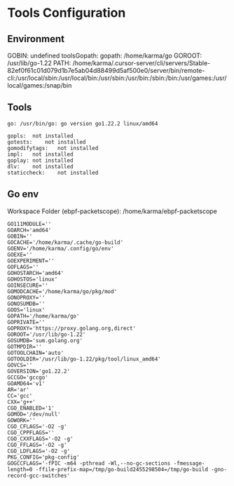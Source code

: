 # Tools Configuration


## Environment

GOBIN: undefined
toolsGopath: 
gopath: /home/karma/go
GOROOT: /usr/lib/go-1.22
PATH: /home/karma/.cursor-server/cli/servers/Stable-82ef0f61c01d079d1b7e5ab04d88499d5af500e0/server/bin/remote-cli:/usr/local/sbin:/usr/local/bin:/usr/sbin:/usr/bin:/sbin:/bin:/usr/games:/usr/local/games:/snap/bin

## Tools

	go:	/usr/bin/go: go version go1.22.2 linux/amd64

	gopls:	not installed
	gotests:	not installed
	gomodifytags:	not installed
	impl:	not installed
	goplay:	not installed
	dlv:	not installed
	staticcheck:	not installed

## Go env

Workspace Folder (ebpf-packetscope): /home/karma/ebpf-packetscope

	GO111MODULE=''
	GOARCH='amd64'
	GOBIN=''
	GOCACHE='/home/karma/.cache/go-build'
	GOENV='/home/karma/.config/go/env'
	GOEXE=''
	GOEXPERIMENT=''
	GOFLAGS=''
	GOHOSTARCH='amd64'
	GOHOSTOS='linux'
	GOINSECURE=''
	GOMODCACHE='/home/karma/go/pkg/mod'
	GONOPROXY=''
	GONOSUMDB=''
	GOOS='linux'
	GOPATH='/home/karma/go'
	GOPRIVATE=''
	GOPROXY='https://proxy.golang.org,direct'
	GOROOT='/usr/lib/go-1.22'
	GOSUMDB='sum.golang.org'
	GOTMPDIR=''
	GOTOOLCHAIN='auto'
	GOTOOLDIR='/usr/lib/go-1.22/pkg/tool/linux_amd64'
	GOVCS=''
	GOVERSION='go1.22.2'
	GCCGO='gccgo'
	GOAMD64='v1'
	AR='ar'
	CC='gcc'
	CXX='g++'
	CGO_ENABLED='1'
	GOMOD='/dev/null'
	GOWORK=''
	CGO_CFLAGS='-O2 -g'
	CGO_CPPFLAGS=''
	CGO_CXXFLAGS='-O2 -g'
	CGO_FFLAGS='-O2 -g'
	CGO_LDFLAGS='-O2 -g'
	PKG_CONFIG='pkg-config'
	GOGCCFLAGS='-fPIC -m64 -pthread -Wl,--no-gc-sections -fmessage-length=0 -ffile-prefix-map=/tmp/go-build2455298504=/tmp/go-build -gno-record-gcc-switches'
	
